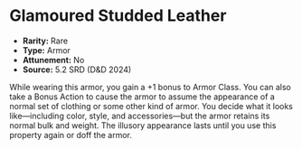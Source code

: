 # Glamoured Studded Leather

- **Rarity:** Rare
- **Type:** Armor
- **Attunement:** No
- **Source:** 5.2 SRD (D&D 2024)

While wearing this armor, you gain a +1 bonus to Armor Class. You can also take a Bonus Action to cause the armor to assume the appearance of a normal set of clothing or some other kind of armor. You decide what it looks like—including color, style, and accessories—but the armor retains its normal bulk and weight. The illusory appearance lasts until you use this property again or doff the armor.
